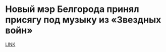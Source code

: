 # Новый мэр Белгорода принял присягу под музыку из «Звездных войн»



[LINK](https://varlamov.ru/3368049.html)